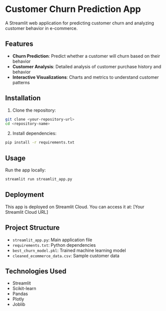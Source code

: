 # Customer Churn Prediction App

A Streamlit web application for predicting customer churn and analyzing customer behavior in e-commerce.

## Features

- **Churn Prediction**: Predict whether a customer will churn based on their behavior
- **Customer Analysis**: Detailed analysis of customer purchase history and behavior
- **Interactive Visualizations**: Charts and metrics to understand customer patterns

## Installation

1. Clone the repository:
```bash
git clone <your-repository-url>
cd <repository-name>
```

2. Install dependencies:
```bash
pip install -r requirements.txt
```

## Usage

Run the app locally:
```bash
streamlit run streamlit_app.py
```

## Deployment

This app is deployed on Streamlit Cloud. You can access it at: [Your Streamlit Cloud URL]

## Project Structure

- `streamlit_app.py`: Main application file
- `requirements.txt`: Python dependencies
- `best_churn_model.pkl`: Trained machine learning model
- `cleaned_ecommerce_data.csv`: Sample customer data

## Technologies Used

- Streamlit
- Scikit-learn
- Pandas
- Plotly
- Joblib 